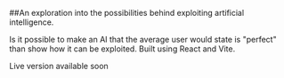 ##An exploration into the possibilities behind exploiting artificial intelligence.

Is it possible to make an AI that the average user would state is "perfect" than show how it can be exploited.
Built using React and Vite.

Live version available soon
